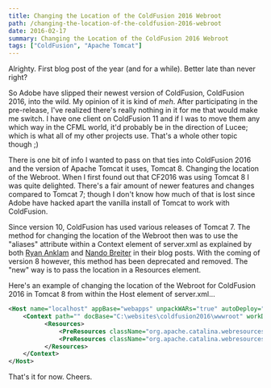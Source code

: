```yaml
---
title: Changing the Location of the ColdFusion 2016 Webroot
path: /changing-the-location-of-the-coldfusion-2016-webroot
date: 2016-02-17
summary: Changing the Location of the ColdFusion 2016 Webroot
tags: ["ColdFusion", "Apache Tomcat"]
---
```


Alrighty. First blog post of the year (and for a while). Better late than never right?

So Adobe have slipped their newest version of ColdFusion, ColdFusion 2016, into the wild. My opinion of it is kind of _meh_. After participating in the pre-release, I've realized there's really nothing in it for me that would make me switch. I have one client on ColdFusion 11 and if I was to move them any which way in the CFML world, it'd probably be in the direction of Lucee; which is what all of my other projects use. That's a whole other topic though ;)

There is one bit of info I wanted to pass on that ties into ColdFusion 2016 and the version of Apache Tomcat it uses, Tomcat 8. Changing the location of the Webroot. When I first found out that CF2016 was using Tomcat 8 I was quite delighted. There's a fair amount of newer features and changes compared to Tomcat 7; though I don't know how much of that is lost since Adobe have hacked apart the vanilla install of Tomcat to work with ColdFusion.

Since version 10, ColdFusion has used various releases of Tomcat 7. The method for changing the location of the Webroot then was to use the "aliases" attribute within a Context element of server.xml as explained by both [Ryan Anklam](http://blog.bittersweetryan.com/2012/02/changing-webroot-of-coldfusion-zeus.html) and [Nando Breiter](http://dnando.github.io/blog/2014/12/04/change-location-of-cf11-webroot/) in their blog posts. With the coming of version 8 however, this method has been deprecated and removed. The "new" way is to pass the location in a Resources element.

Here's an example of changing the location of the Webroot for ColdFusion 2016 in Tomcat 8 from within the Host element of server.xml...

```xml
<Host name="localhost" appBase="webapps" unpackWARs="true" autoDeploy="false">
    <Context path="" docBase="C:\websites\coldfusion2016\wwwroot" workDir="C:\ColdFusion2016\cfusion\runtime\conf\Catalina\localhost\tmp">
          <Resources>
              <PreResources className="org.apache.catalina.webresources.DirResourceSet" base="C:\ColdFusion2016\cfusion\wwwroot\CFIDE" webAppMount="/CFIDE" />
              <PreResources className="org.apache.catalina.webresources.DirResourceSet" base="C:\ColdFusion2016\cfusion\wwwroot\WEB-INF" webAppMount="/WEB-INF" />
          </Resources>
    </Context>
</Host>
```

That's it for now. Cheers.